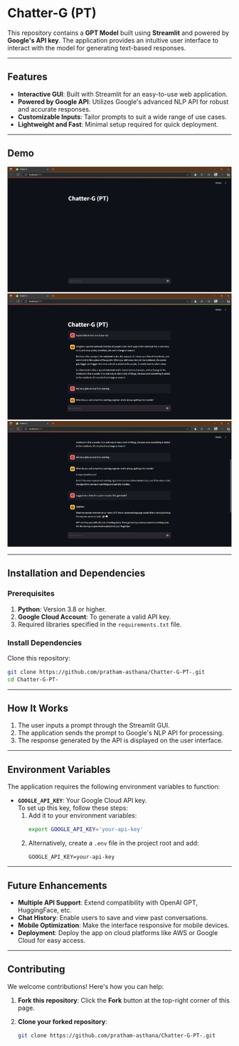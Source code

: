 # Chatter-G (PT)

This repository contains a **GPT Model** built using **Streamlit** and powered by **Google's API key**. The application provides an intuitive user interface to interact with the model for generating text-based responses.

---

## Features

- **Interactive GUI**: Built with Streamlit for an easy-to-use web application.
- **Powered by Google API**: Utilizes Google's advanced NLP API for robust and accurate responses.
- **Customizable Inputs**: Tailor prompts to suit a wide range of use cases.
- **Lightweight and Fast**: Minimal setup required for quick deployment.

---

## Demo

![App Screenshot](Ss1.png) 
![App Screenshot 2](Ss3.png)
![App_screenshot 3](Ss2.png)

---

## Installation and Dependencies

### Prerequisites

1. **Python**: Version 3.8 or higher.
2. **Google Cloud Account**: To generate a valid API key.
3. Required libraries specified in the `requirements.txt` file.

### Install Dependencies

 Clone this repository:
   ```bash
   git clone https://github.com/pratham-asthana/Chatter-G-PT-.git
   cd Chatter-G-PT-
```
---

## How It Works

1. The user inputs a prompt through the Streamlit GUI.
2. The application sends the prompt to Google's NLP API for processing.
3. The response generated by the API is displayed on the user interface.

---

## Environment Variables

The application requires the following environment variables to function:

- **`GOOGLE_API_KEY`**: Your Google Cloud API key.  
To set up this key, follow these steps:
   1. Add it to your environment variables:
      ```bash
      export GOOGLE_API_KEY='your-api-key'
      ```
   2. Alternatively, create a `.env` file in the project root and add:
      ```text
      GOOGLE_API_KEY=your-api-key
      ```

---

## Future Enhancements

- **Multiple API Support**: Extend compatibility with OpenAI GPT, HuggingFace, etc.
- **Chat History**: Enable users to save and view past conversations.
- **Mobile Optimization**: Make the interface responsive for mobile devices.
- **Deployment**: Deploy the app on cloud platforms like AWS or Google Cloud for easy access.

---

## Contributing

We welcome contributions! Here's how you can help:

1. **Fork this repository**:
   Click the **Fork** button at the top-right corner of this page.

2. **Clone your forked repository**:
   ```bash
   git clone https://github.com/pratham-asthana/Chatter-G-PT-.git
